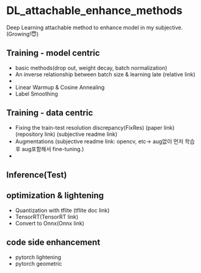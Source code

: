 # DL_attachable_enhance_methods
Deep Learning attachable method to enhance model in my subjective. (Growing!😇)


## Training - model centric
- basic methods(drop out, weight decay, batch normalization) 
- An inverse relationship between batch size & learning late (relative link)
- 
- Linear Warmup & Cosine Annealing 
- Label Smoothing

## Training - data centric
- Fixing the train-test resolution discrepancy(FixRes) (paper link) (repository link) (subjective readme link)
- Augmentations (subjective readme link: opencv, etc-> aug없이 먼저 학습 후 aug포함해서 fine-tuning.)
- 

## Inference(Test)

## optimization & lightening
- Quantization with tflite (tflite doc link)
- TensorRT(TensorRT link)
- Convert to Onnx(Onnx link)

## code side enhancement
- pytorch lightening
- pytorch geometric
